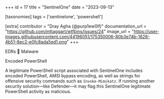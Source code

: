 +++
id = 17
title = "SentinelOne"
date = "2023-09-13"

[taxonomies]
tags = ['sentinelone', 'powershell']

[extra]
contributor = "Dray Agha (@purp1ew0lf)"
documentation_url = "https://github.com/mttaggart/wtfbins/issues/24"
image_url = "https://user-images.githubusercontent.com/44196051/175350006-80b3e74b-1626-4b51-8ec2-e0fc8ada5ed1.png"
+++

  EDRs 🤝 Malware

 Encoded PowerShell

<!-- more -->
   
A legitimate PowerShell script associated with SentinelOne includes encoded PowerShell, AMSI bypass encoding, as well as strings for offensive security commands such as `Invoke-Mimikatz`. If running another security solution—like Defender—it may flag this SentinelOne legitimate PowerShell activity as malicious. 
